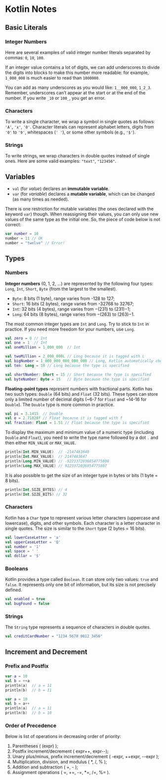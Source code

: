 # Kotlin Notes

## Basic Literals

### Integer Numbers

Here are several examples of valid integer number literals separated by commas: `0`, `10`, `100`.

If an integer value contains a lot of digits, we can add underscores to divide the digits into blocks to make this number more readable: for example, `1_000_000` is much easier to read than `1000000`.

You can add as many underscores as you would like: `1__000_000`, `1_2_3`. Remember, underscores can’t appear at the start or at the end of the number. If you write `_10` or `100_`, you get an error.

### Characters

To write a single character, we wrap a symbol in single quotes as follows: `'A'`, `'x'`, `'0'`. Character literals can represent alphabet letters, digits from `'0'` to `'9'`, whitespaces (`' '`), or some other symbols (e.g., `'$'`).

### Strings

To write strings, we wrap characters in double quotes instead of single ones. Here are some valid examples: `"text"`, `"123456"`.

## Variables

- `val` (for _value_) declares an **immutable variable**.
- `var` (for _variable_) declares a **mutable variable**, which can be changed (as many times as needed).

There is one restriction for mutable variables (the ones declared with the keyword `var`) though. When reassigning their values, you can only use new values of the same type as the initial one. So, the piece of code below is not correct:

```kotlin
var number = 10
number = 11 // OK
number = "twelve" // Error!
```

## Types

### Numbers

**Integer numbers** (0, 1, 2, ...) are represented by the following four types: `Long`, `Int`, `Short`, `Byte` (from the largest to the smallest).

- `Byte`: 8 bits (1 byte), range varies from -128 to 127;
- `Short`: 16 bits (2 bytes), range varies from -32768 to 32767;
- `Int`: 32 bits (4 bytes), range varies from −(231) to (231)−1;
- `Long`: 64 bits (8 bytes), range varies from −(263) to (263)−1.

The most common integer types are `Int` and `Long`. Try to stick to `Int` in practice. If you need more freedom for your numbers, use `Long`.

```kotlin
val zero = 0 // Int
val one = 1  // Int
val oneMillion = 1_000_000  // Int

val twoMillion = 2_000_000L // Long because it is tagged with L
val bigNumber = 1_000_000_000_000_000 // Long, Kotlin automatically chooses it (Int is too small)
val ten: Long = 10 // Long because the type is specified

val shortNumber: Short = 15 // Short because the type is specified
val byteNumber: Byte = 15   // Byte because the type is specified
```

**Floating-point types** represent numbers with fractional parts. Kotlin has two such types: `Double` (64 bits) and `Float` (32 bits). These types can store only a limited number of decimal digits (~6-7 for `Float` and ~14-16 for `Double`). The `Double` type is more common in practice.

```kotlin
val pi = 3.1415  // Double
val e = 2.71828f // Float because it is tagged with f
val fraction: Float = 1.51 // Float because the type is specified
```

To display the maximum and minimum value of a numeric type (including `Double` and `Float`), you need to write the type name followed by a dot `.` and then either `MIN_VALUE` or `MAX_VALUE`.

```kotlin
println(Int.MIN_VALUE)  // -2147483648
println(Int.MAX_VALUE)  // 2147483647
println(Long.MIN_VALUE) // -9223372036854775808
println(Long.MAX_VALUE) // 9223372036854775807
```

It is also possible to get the size of an integer type in bytes or bits (1 byte = 8 bits).

```kotlin
println(Int.SIZE_BYTES) // 4
println(Int.SIZE_BITS) // 32
```

### Characters

Kotlin has a `Char` type to represent various letter characters (uppercase and lowercase), digits, and other symbols. Each character is a letter character in single quotes. The size is similar to the `Short` type (2 bytes = 16 bits).

```kotlin
val lowerCaseLetter = 'a'
val upperCaseLetter = 'Q'
val number = '1'
val space = ' '
val dollar = '$'
```

### Booleans

Kotlin provides a type called `Boolean`. It can store only two values: `true` and `false`. It represents only one bit of information, but its size is not precisely defined.

```kotlin
val enabled = true
val bugFound = false
```

### Strings

The `String` type represents a sequence of characters in double quotes.

```kotlin
val creditCardNumber = "1234 5678 9012 3456"
```

## Increment and Decrement

### Prefix and Postfix

```kotlin
var a = 10
val b = ++a
println(a)  // a = 11
println(b)  // b = 11

var a = 10
val b = a++
println(a)  // a = 11
println(b)  // b = 10
```

### Order of Precedence

Below is list of operations in decreasing order of priority:

1. Parentheses ( (expr) );
2. Postfix increment/decrement ( expr++, expr--);
3. Unary plus/minus, prefix increment/decrement ( -expr, ++expr, --expr );
4. Multiplication, division, and modulus ( \*, /, % );
5. Addition and subtraction ( +, - );
6. Assignment operations ( =, +=, -=, \*=, /=, %= ).
